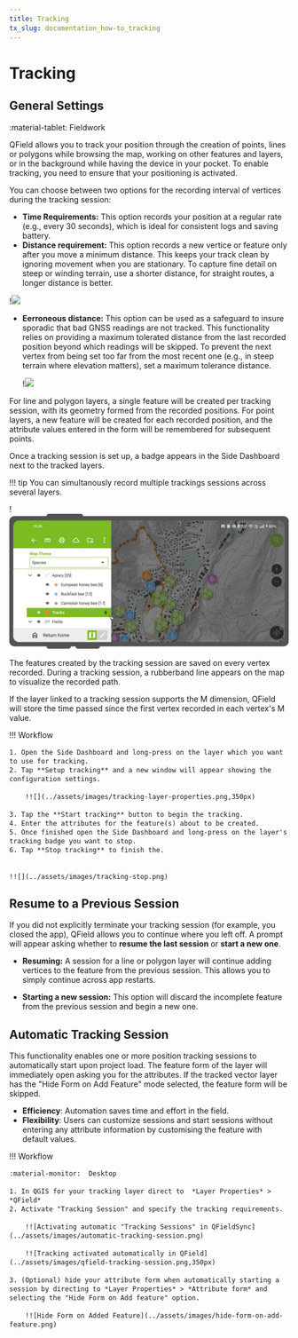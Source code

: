 ```yaml
---
title: Tracking
tx_slug: documentation_how-to_tracking
---
```


# Tracking

## General Settings
:material-tablet: Fieldwork

QField allows you to track your position through the creation of points, lines or polygons while browsing the map, working on other features and layers, or in the background while having the device in your pocket.
To enable tracking, you need to ensure that your positioning is activated.

You can choose between two options for the recording interval of vertices during the tracking session:

- **Time Requirements:** This option records your position at a regular rate (e.g., every 30 seconds), which is ideal for consistent logs and saving battery.
- **Distance requirement:** This option records a new vertice or feature only after you move a minimum distance.
This keeps your track clean by ignoring movement when you are stationary.
To capture fine detail on steep or winding terrain, use a shorter distance, for straight routes, a longer distance is better.

!![](../assets/images/tracking-settings.png,350px)

- **Eerroneous distance:** This option can be used as a safeguard to insure sporadic that bad GNSS readings are not tracked.
This functionality relies on providing a maximum tolerated distance from the last recorded position beyond which readings will be skipped.
To prevent the next vertex from being set too far from the most recent one (e.g., in steep terrain where elevation matters), set a maximum tolerance distance.

    !![](../assets/images/maximum-distance-tolerance.png,350px)

For line and polygon layers, a single feature will be created per tracking session, with its geometry formed from the recorded positions.
For point layers, a new feature will be created for each recorded position, and the attribute values entered in the form will be remembered for subsequent points.

Once a tracking session is set up, a badge appears in the Side Dashboard next to the tracked layers.

!!! tip
    You can simultanously record multiple trackings sessions across several layers.

!![](../assets/images/tracking-badge.png)

The features created by the tracking session are saved on every vertex recorded.
During a tracking session, a rubberband line appears on the map to visualize the recorded path.


If the layer linked to a tracking session supports the M dimension, QField will store the time passed since the first vertex recorded in each vertex's M value.

!!! Workflow

    1. Open the Side Dashboard and long-press on the layer which you want to use for tracking.
    2. Tap **Setup tracking** and a new window will appear showing the configuration settings.

        !![](../assets/images/tracking-layer-properties.png,350px)

    3. Tap the **Start tracking** button to begin the tracking.
    4. Enter the attributes for the feature(s) about to be created.
    5. Once finished open the Side Dashboard and long-press on the layer's tracking badge you want to stop.
    6. Tap **Stop tracking** to finish the.


    !![](../assets/images/tracking-stop.png)


## Resume to a Previous Session

If you did not explicitly terminate your tracking session (for example, you closed the app), QField allows you to continue where you left off.
A prompt will appear asking whether to **resume the last session** or **start a new one**.

- **Resuming:** A session for a line or polygon layer will continue adding vertices to the feature from the previous session.
This allows you to simply continue across app restarts.

- **Starting a new session:** This option will discard the incomplete feature from the previous session and begin a new one.


## Automatic Tracking Session

This functionality enables one or more position tracking sessions to automatically start upon project load.
The feature form of the layer will immediately open asking you for the attributes.
If the tracked vector layer has the "Hide Form on Add Feature" mode selected, the feature form will be skipped.

- **Efficiency**: Automation saves time and effort in the field.
- **Flexibility**: Users can customize sessions and start sessions without entering any attribute information by customising the feature with default values.


!!! Workflow

    :material-monitor:  Desktop

    1. In QGIS for your tracking layer direct to  *Layer Properties* > *QField*
    2. Activate "Tracking Session" and specify the tracking requirements.

        !![Activating automatic "Tracking Sessions" in QFieldSync](../assets/images/automatic-tracking-session.png)

        !![Tracking activated automatically in QField](../assets/images/qfield-tracking-session.png,350px)

    3. (Optional) hide your attribute form when automatically starting a session by directing to *Layer Properties* > *Attribute form* and selecting the "Hide Form on Add feature" option.

        !![Hide Form on Added Feature](../assets/images/hide-form-on-add-feature.png)
